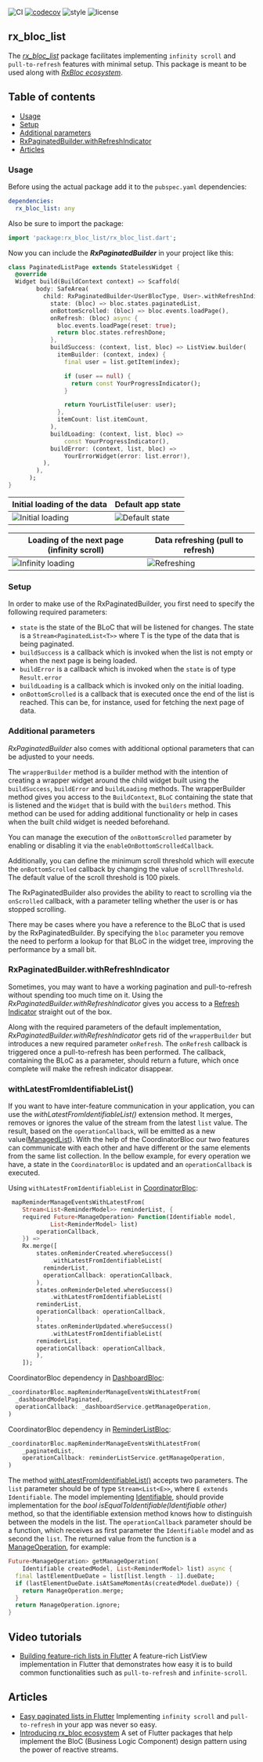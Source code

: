 ![CI](https://github.com/Prime-Holding/rx_bloc/workflows/CI/badge.svg) [![codecov](https://codecov.io/gh/Prime-Holding/rx_bloc/branch/develop/graph/badge.svg)](https://codecov.io/gh/Prime-Holding/rx_bloc/branch/develop) ![style](https://img.shields.io/badge/style-effective_dart-40c4ff.svg) ![license](https://img.shields.io/badge/license-MIT-purple.svg)

## rx_bloc_list

The *[rx_bloc_list](https://pub.dev/packages/rx_bloc_list)* package facilitates implementing `infinity scroll` and `pull-to-refresh` features with minimal setup. This package is meant to be used along with *[RxBloc ecosystem](https://medium.com/prime-holding-jsc/introducing-rx-bloc-ecosystem-part-1-3cc5f4fff14e)*.

## Table of contents
- [Usage](#usage)
- [Setup](#setup)
- [Additional parameters](#additional-params)
- [RxPaginatedBuilder.withRefreshIndicator](#withRefreshIndicator)
- [Articles](#articles)

<div id="usage"/>

### Usage

Before using the actual package add it to the `pubspec.yaml` dependencies:
```yaml
dependencies:
  rx_bloc_list: any
```
Also be sure to import the package:
```dart
import 'package:rx_bloc_list/rx_bloc_list.dart';
```
Now you can include the ***RxPaginatedBuilder*** in your project like this:


```dart
class PaginatedListPage extends StatelessWidget {
  @override
  Widget build(BuildContext context) => Scaffold(
        body: SafeArea(
          child: RxPaginatedBuilder<UserBlocType, User>.withRefreshIndicator(
            state: (bloc) => bloc.states.paginatedList,
            onBottomScrolled: (bloc) => bloc.events.loadPage(),
            onRefresh: (bloc) async {
              bloc.events.loadPage(reset: true);
              return bloc.states.refreshDone;
            },
            buildSuccess: (context, list, bloc) => ListView.builder(
              itemBuilder: (context, index) {
                final user = list.getItem(index);

                if (user == null) {
                  return const YourProgressIndicator();
                }

                return YourListTile(user: user);
              },
              itemCount: list.itemCount,
            ),
            buildLoading: (context, list, bloc) =>
                const YourProgressIndicator(),
            buildError: (context, list, bloc) =>
                YourErrorWidget(error: list.error!),
          ),
        ),
      );
}
```


| Initial loading of the data           | Default app state           |
|---------------------------------------|-----------------------------|
| <img src="https://raw.githubusercontent.com/Prime-Holding/rx_bloc/develop/packages/rx_bloc_list/doc/assets/initial_load.png" alt="Initial loading"> | <img src="https://raw.githubusercontent.com/Prime-Holding/rx_bloc/develop/packages/rx_bloc_list/doc/assets/normal.png" alt="Default state"></img> |

| Loading of the next page (infinity scroll)           | Data refreshing (pull to refresh)          |
|---------------------------------------|-----------------------------|
| <img src="https://raw.githubusercontent.com/Prime-Holding/rx_bloc/develop/packages/rx_bloc_list/doc/assets/infinity_load.png" alt="Infinity loading"> | <img src="https://raw.githubusercontent.com/Prime-Holding/rx_bloc/develop/packages/rx_bloc_list/doc/assets/refresh.png" alt="Refreshing"> |


<div id="setup"/>

### Setup

In order to make use of the RxPaginatedBuilder, you first need to specify the following required parameters:
- `state` is the state of the BLoC that will be listened for changes. The state is a `Stream<PaginatedList<T>>` where T is the type of the data that is being paginated.
- `buildSuccess` is a callback which is invoked when the list is not empty or when the next page is being loaded.
- `buildError` is a callback which is invoked when the `state` is of type `Result.error`
- `buildLoading` is a callback which is invoked only on the initial loading.
- `onBottomScrolled` is a callback that is executed once the end of the list is reached. This can be, for instance, used for fetching the next page of data.

<div id="additional-params" />

### Additional parameters

*RxPaginatedBuilder* also comes with additional optional parameters that can be adjusted to your needs.

The `wrapperBuilder` method is a builder method with the intention of creating a wrapper widget around the child widget built using the `buildSuccess`, `buildError` and `buildLoading` methods. The wrapperBuilder method gives you access to the `BuildContext`, `BLoC` containing the state that is listened and the `Widget` that is build with the `builders` method. This method can be used for adding additional functionality or help in cases when the built child widget is needed beforehand.

You can manage the execution of the `onBottomScrolled` parameter by enabling or disabling it via the `enableOnBottomScrolledCallback`.

Additionally, you can define the minimum scroll threshold which will execute the `onBottomScrolled` callback by changing the value of `scrollThreshold`. The default value of the scroll threshold is 100 pixels.

The RxPaginatedBuilder also provides the ability to react to scrolling via the `onScrolled` callback, with a parameter telling whether the user is or has stopped scrolling.

There may be cases where you have a reference to the BLoC that is used by the RxPaginatedBuilder. By specifying the `bloc` parameter you remove the need to perform a lookup for that BLoC in the widget tree, improving the performance by a small bit.

<div id="withRefreshIndicator" />

### RxPaginatedBuilder.withRefreshIndicator

Sometimes, you may want to have a working pagination and pull-to-refresh without spending too much time on it. Using the *RxPaginatedBuilder.withRefreshIndicator* gives you access to a [Refresh Indicator](https://api.flutter.dev/flutter/material/RefreshIndicator-class.html "Refresh Indicator") straight out of the box.

Along with the required parameters of the default implementation, *RxPaginatedBuilder.withRefreshIndicator* gets rid of the `wrapperBuilder` but introduces a new required parameter `onRefresh`. The `onRefresh` callback is triggered once a pull-to-refresh has been performed. The callback, containing the BLoC as a parameter, should return a future, which once complete will make the refresh indicator disappear.
### withLatestFromIdentifiableList()

If you want to have inter-feature communication in your application, you can use the *withLatestFromIdentifiableList()* extension method. It merges, removes or ignores the value of the stream from the latest `list` value. The result, based on the `operationCallback`, will be emitted as a new value([ManagedList](https://github.com/Prime-Holding/rx_bloc/blob/develop/packages/rx_bloc_list/lib/src/models/managed_list.dart)). With the help of the CoordinatorBloc our two features can communicate with each other and have different or the same elements from the same list collection. In the bellow example, for every operation we have, a state in the `CoordinatorBloc` is updated and an `operationCallback` is executed.

Using `withLatestFromIdentifiableList` in [CoordinatorBloc](https://github.com/Prime-Holding/rx_bloc/blob/develop/examples/reminders/lib/base/common_blocs/coordinator_bloc.dart):
```dart
 mapReminderManageEventsWithLatestFrom(
    Stream<List<ReminderModel>> reminderList, {
    required Future<ManageOperation> Function(Identifiable model,
            List<ReminderModel> list)
        operationCallback,
    }) =>
    Rx.merge([
        states.onReminderCreated.whereSuccess()
            .withLatestFromIdentifiableList(
          reminderList,
          operationCallback: operationCallback,
        ),
        states.onReminderDeleted.whereSuccess()
            .withLatestFromIdentifiableList(
        reminderList,
        operationCallback: operationCallback,
        ),
        states.onReminderUpdated.whereSuccess()
            .withLatestFromIdentifiableList(
        reminderList,
        operationCallback: operationCallback,
        ),
    ]);
```
CoordinatorBloc dependency in [DashboardBloc](https://github.com/Prime-Holding/rx_bloc/blob/develop/examples/reminders/lib/feature_dashboard/blocs/dashboard_bloc.dart):
```dart
_coordinatorBloc.mapReminderManageEventsWithLatestFrom(
  _dashboardModelPaginated,
  operationCallback: _dashboardService.getManageOperation,
)
```
CoordinatorBloc dependency in [ReminderListBloc](https://github.com/Prime-Holding/rx_bloc/blob/develop/examples/reminders/lib/feature_reminder_list/blocs/reminder_list_bloc.dart):
```dart
_coordinatorBloc.mapReminderManageEventsWithLatestFrom(
    _paginatedList,
    operationCallback: reminderListService.getManageOperation,
)
```

The method [withLatestFromIdentifiableList()](https://github.com/Prime-Holding/rx_bloc/blob/develop/packages/rx_bloc_list/lib/src/extensions/identifiable_extensions.dart) accepts two parameters. The `list` parameter should be of type `Stream<List<E>>`, where `E extends Identifiable`. The model implementing [Identifiable](https://github.com/Prime-Holding/rx_bloc/blob/develop/packages/rx_bloc_list/lib/src/models/identifiable.dart), should provide implementation for the *bool isEqualToIdentifiable(Identifiable other)* method, so that the identifiable extension method knows how to distinguish between the models in the list.
The `operationCallback` parameter should be a function, which receives as first parameter the `Identifiable` model and as second the `list`. The returned value from the function is a [ManageOperation](https://github.com/Prime-Holding/rx_bloc/blob/develop/packages/rx_bloc_list/lib/src/models/managed_list.dart), for example:
```dart
Future<ManageOperation> getManageOperation(
    Identifiable createdModel, List<ReminderModel> list) async {
  final lastElementDueDate = list[list.length - 1].dueDate;
  if (lastElementDueDate.isAtSameMomentAs(createdModel.dueDate)) {
    return ManageOperation.merge;
  }
  return ManageOperation.ignore;
}
```

## Video tutorials
- [Building feature-rich lists in Flutter](https://youtu.be/Nc8OLxYhQ0w) A feature-rich ListView implementation in Flutter that demonstrates how easy it is to build common functionalities such as `pull-to-refresh` and `infinite-scroll`.

## Articles
- [Easy paginated lists in Flutter](https://medium.com/prime-holding-jsc/easy-paginated-lists-in-flutter-b1cfb82188d8) Implementing `infinity scroll` and `pull-to-refresh` in your app was never so easy.
- [Introducing rx_bloc ecosystem](https://medium.com/prime-holding-jsc/introducing-rx-bloc-ecosystem-part-1-3cc5f4fff14e) A set of Flutter packages that help implement the BloC (Business Logic Component) design pattern using the power of reactive streams.
